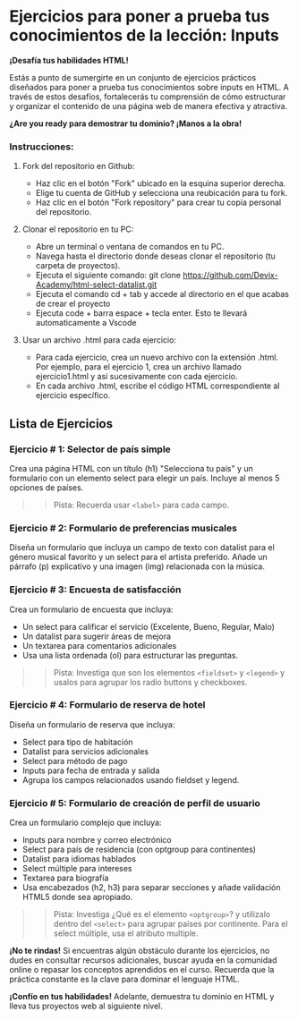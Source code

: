 # Ejercicios para poner a prueba tus conocimientos de la lección: Inputs

**¡Desafía tus habilidades HTML!**

Estás a punto de sumergirte en un conjunto de ejercicios prácticos diseñados para poner a prueba tus conocimientos sobre inputs en HTML. A través de estos desafíos, fortalecerás tu comprensión de cómo estructurar y organizar el contenido de una página web de manera efectiva y atractiva.

**¿Are you ready para demostrar tu dominio? ¡Manos a la obra!**

### Instrucciones:
1. Fork del repositorio en Github:

    * Haz clic en el botón "Fork" ubicado en la esquina superior derecha.
    * Elige tu cuenta de GitHub y selecciona una reubicación para tu fork.
    * Haz clic en el botón "Fork repository" para crear tu copia personal del repositorio.

2. Clonar el repositorio en tu PC:

    * Abre un terminal o ventana de comandos en tu PC.
    * Navega hasta el directorio donde deseas clonar el repositorio (tu carpeta de proyectos).
    * Ejecuta el siguiente comando: git clone https://github.com/Devix-Academy/html-select-datalist.git
    * Ejecuta el comando cd + tab y accede al directorio en el que acabas de crear el proyecto
    * Ejecuta code + barra espace + tecla enter. Esto te llevará automaticamente a Vscode
    

3. Usar un archivo .html para cada ejercicio:

    * Para cada ejercicio, crea un nuevo archivo con la extensión .html. Por ejemplo, para el ejercicio 1, crea un archivo llamado ejercicio1.html y así sucesivamente con cada ejercicio.
    * En cada archivo .html, escribe el código HTML correspondiente al ejercicio específico.


## Lista de Ejercicios

### Ejercicio # 1: Selector de país simple
Crea una página HTML con un título (h1) "Selecciona tu país" y un formulario con un elemento select para elegir un país. Incluye al menos 5 opciones de países.

>> Pista: Recuerda usar `<label>` para cada campo.

### Ejercicio # 2: Formulario de preferencias musicales
Diseña un formulario que incluya un campo de texto con datalist para el género musical favorito y un select para el artista preferido. Añade un párrafo (p) explicativo y una imagen (img) relacionada con la música.

### Ejercicio # 3: Encuesta de satisfacción
Crea un formulario de encuesta que incluya:

* Un select para calificar el servicio (Excelente, Bueno, Regular, Malo)
* Un datalist para sugerir áreas de mejora
* Un textarea para comentarios adicionales
* Usa una lista ordenada (ol) para estructurar las preguntas.

>> Pista: Investiga que son los elementos `<fieldset>` y `<legend>` y usalos para agrupar los radio buttons y checkboxes.

### Ejercicio # 4: Formulario de reserva de hotel
Diseña un formulario de reserva que incluya:

* Select para tipo de habitación
* Datalist para servicios adicionales
* Select para método de pago
* Inputs para fecha de entrada y salida
* Agrupa los campos relacionados usando fieldset y legend.
    
### Ejercicio # 5: Formulario de creación de perfil de usuario
Crea un formulario complejo que incluya:

* Inputs para nombre y correo electrónico
* Select para país de residencia (con optgroup para continentes)
* Datalist para idiomas hablados
* Select múltiple para intereses
* Textarea para biografía
* Usa encabezados (h2, h3) para separar secciones y añade validación HTML5 donde sea apropiado.

>> Pista: Investiga ¿Qué es el elemento `<optgroup>`? y utilizalo dentro del `<select>` para agrupar países por continente. Para el select múltiple, usa el atributo multiple.

**¡No te rindas!** Si encuentras algún obstáculo durante los ejercicios, no dudes en consultar recursos adicionales, buscar ayuda en la comunidad online o repasar los conceptos aprendidos en el curso. Recuerda que la práctica constante es la clave para dominar el lenguaje HTML.

**¡Confío en tus habilidades!** Adelante, demuestra tu dominio  en HTML y lleva tus proyectos web al siguiente nivel.
